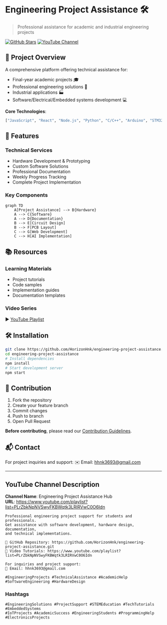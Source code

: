 # Engineering Project Assistance 🛠️

> Professional assistance for academic and industrial engineering projects

[![GitHub Stars](https://img.shields.io/github/stars/HorizonHnk/engineering-project-assistance?style=social)](https://github.com/HorizonHnk/engineering-project-assistance/stargazers) 
[![YouTube Channel](https://img.shields.io/badge/YouTube-Channel-FF0000?style=flat&logo=youtube)](https://www.youtube.com/playlist?list=PLrZbkNpNVSwyFKBWqtk3LRIRVwC0O6Idn)

## 📌 Project Overview
A comprehensive platform offering technical assistance for:
- Final-year academic projects 🎓
- Professional engineering solutions 💼
- Industrial applications 🏭
- Software/Electrical/Embedded systems development 💻

**Core Technologies**:
```python
["JavaScript", "React", "Node.js", "Python", "C/C++", "Arduino", "STM32", "ESP32", "IoT", "AI/ML"]
```

## 🚀 Features
### Technical Services
- Hardware Development & Prototyping
- Custom Software Solutions
- Professional Documentation
- Weekly Progress Tracking
- Complete Project Implementation

### Key Components
```mermaid
graph TD
    A[Project Assistance] --> B{Hardware}
    A --> C{Software}
    A --> D{Documentation}
    B --> E[Circuit Design]
    B --> F[PCB Layout]
    C --> G[Web Development]
    C --> H[AI Implementation]
```

## 📚 Resources
### Learning Materials
- Project tutorials
- Code samples
- Implementation guides
- Documentation templates

### Video Series
▶️ [YouTube Playlist](https://www.youtube.com/playlist?list=PLrZbkNpNVSwyFKBWqtk3LRIRVwC0O6Idn)

## 🛠 Installation
```bash
git clone https://github.com/HorizonHnk/engineering-project-assistance.git
cd engineering-project-assistance
# Install dependencies
npm install
# Start development server
npm start
```

## 🤝 Contribution
1. Fork the repository
2. Create your feature branch
3. Commit changes
4. Push to branch
5. Open Pull Request

**Before contributing**, please read our [Contribution Guidelines](CONTRIBUTING.md).

## 📬 Contact
For project inquiries and support:
✉️ Email: [hhnk3693@gmail.com](mailto:hhnk3693@gmail.com)

---

## YouTube Channel Description

**Channel Name**: Engineering Project Assistance Hub  
**URL**: https://www.youtube.com/playlist?list=PLrZbkNpNVSwyFKBWqtk3LRIRVwC0O6Idn

```
Professional engineering project support for students and professionals. 
Get assistance with software development, hardware design, documentation, 
and technical implementations.

🔗 GitHub Repository: https://github.com/HorizonHnk/engineering-project-assistance.git
🎥 Video Tutorials: https://www.youtube.com/playlist?list=PLrZbkNpNVSwyFKBWqtk3LRIRVwC0O6Idn

For inquiries and project support:
📧 Email: hhnk3693@gmail.com

#EngineeringProjects #TechnicalAssistance #AcademicHelp #SoftwareEngineering #HardwareDesign
```

### Hashtags
```
#EngineeringSolutions #ProjectSupport #STEMEducation #TechTutorials #EmbeddedSystems
#IoTProjects #AcademicSuccess #EngineeringStudents #ProgrammingHelp #ElectronicsProjects
```
